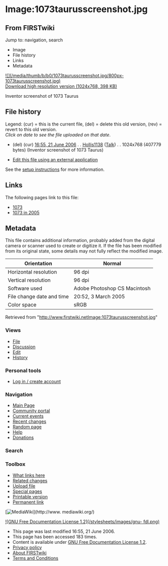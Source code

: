 # Image:1073taurusscreenshot.jpg

## From FIRSTwiki

Jump to: navigation, search

- Image
- File history
- Links
- Metadata

[![](/media/thumb/b/b0/1073taurusscreenshot.jpg/800px-
1073taurusscreenshot.jpg)](/media/b/b0/1073taurusscreenshot.jpg)<br>
[Download high resolution version (1024x768, 398 KB)](/media/b/b0/1073taurusscreenshot.jpg)

Inventor screenshot of 1073 Taurus

## File history

Legend: (cur) = this is the current file, (del) = delete this old version, (rev) = revert to this old version.<br>
_Click on date to see the file uploaded on that date_.

- (del) (cur) [16:55, 21 June 2006](/media/b/b0/1073taurusscreenshot.jpg "/media/b/b0/1073taurusscreenshot.jpg") . . [Hollis1138](User:Hollis1138 "User:Hollis1138") ([Talk](User_talk:Hollis1138 "User talk:Hollis1138")) . . 1024x768 (407779 bytes) (Inventor screenshot of 1073 Taurus)

- [Edit this file using an external application](/index.php?title=Image:1073taurusscreenshot.jpg&action=edit&externaledit=true&mode=file "Image:1073taurusscreenshot.jpg")

See the [setup instructions](http://meta.wikimedia.org/wiki/Help:External_editors "http://meta.wikimedia.org/wiki/Help:External_editors") for more information.

## Links

The following pages link to this file:

- [1073](1073 "1073")
- [1073 in 2005](1073_in_2005 "1073 in 2005")

## Metadata

This file contains additional information, probably added from the digital camera or scanner used to create or digitize it. If the file has been modified from its original state, some details may not fully reflect the modified image.

Orientation               | Normal
------------------------- | ----------------------------
Horizontal resolution     | 96 dpi
Vertical resolution       | 96 dpi
Software used             | Adobe Photoshop CS Macintosh
File change date and time | 20:52, 3 March 2005
Color space               | sRGB

Retrieved from "<http://www.firstwiki.netImage:1073taurusscreenshot.jpg>"

### Views

- [File](Image:1073taurusscreenshot.jpg)
- [Discussion](/index.php?title=Image_talk:1073taurusscreenshot.jpg&action=edit)
- [Edit](/index.php?title=Image:1073taurusscreenshot.jpg&action=edit)
- [History](/index.php?title=Image:1073taurusscreenshot.jpg&action=history)

### Personal tools

- [Log in / create account](/index.php?title=Special:Userlogin&returnto=Image:1073taurusscreenshot.jpg)

[](Main_Page "Main Page")

### Navigation

- [Main Page](Main_Page)
- [Community portal](FIRSTwiki:Community_portal)
- [Current events](Current_events)
- [Recent changes](Special:Recentchanges)
- [Random page](Special:Random)
- [Help](FIRSTwiki:Help)
- [Donations](FIRSTwiki:Site_support)

### Search

### Toolbox

- [What links here](Special:Whatlinkshere/Image:1073taurusscreenshot.jpg)
- [Related changes](Special:Recentchangeslinked/Image:1073taurusscreenshot.jpg)
- [Upload file](Special:Upload)
- [Special pages](Special:Specialpages)
- [Printable version](/index.php?title=Image:1073taurusscreenshot.jpg&printable=yes)
- [Permanent link](/index.php?title=Image:1073taurusscreenshot.jpg&oldid=48262)

[![MediaWiki](/skins/common/images/poweredby_mediawiki_88x31.png)](http://www.
mediawiki.org/)

[![GNU Free Documentation License 1.2](/stylesheets/images/gnu-
fdl.png)](http://www.gnu.org/copyleft/fdl.html)

- This page was last modified 16:55, 21 June 2006.
- This page has been accessed 183 times.
- Content is available under [GNU Free Documentation License 1.2](http://www.gnu.org/copyleft/fdl.html "http://www.gnu.org/copyleft/fdl.html").
- [Privacy policy](FIRSTwiki:Privacy_policy "FIRSTwiki:Privacy policy")
- [About FIRSTwiki](FIRSTwiki:About "FIRSTwiki:About")
- [Terms and Conditions](FIRSTwiki:Terms_and_conditions "FIRSTwiki:Terms and conditions")
